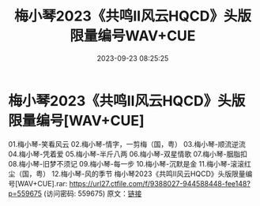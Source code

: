 ﻿---
title: 梅小琴2023《共鸣II风云HQCD》头版限量编号WAV+CUE
date: 2023-09-23 08:25:25
categories: WAV车载音乐、镜像
tags: 华语中文
---
# 梅小琴2023《共鸣II风云HQCD》头版限量编号[WAV+CUE]

01.梅小琴-笑看风云
02.梅小琴-情字，一剪梅（国，粤）
03.梅小琴-顺流逆流
04.梅小琴-凭着爱
05.梅小琴-半斤八两
06.梅小琴-双星情歌
07.梅小琴-胭脂扣
08.梅小琴-旧梦不须记
09.梅小琴-每一步
10.梅小琴-沉默是金
11.梅小琴-滚滚红尘（国，粤）
12.梅小琴-风的季节
梅小琴2023《共鸣II风云HQCD》头版限量编号[WAV+CUE].rar: https://url27.ctfile.com/f/9388027-944588448-fee148?p=559675
(访问密码: 559675)
原文：[链接](https://blog.sina.com.cn/s/blog_1647c7e76010313ia.html)